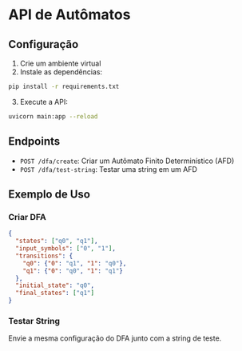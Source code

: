 # API de Autômatos

## Configuração

1. Crie um ambiente virtual
2. Instale as dependências:
```bash
pip install -r requirements.txt
```

3. Execute a API:
```bash
uvicorn main:app --reload
```

## Endpoints

- `POST /dfa/create`: Criar um Autômato Finito Determinístico (AFD)
- `POST /dfa/test-string`: Testar uma string em um AFD

## Exemplo de Uso

### Criar DFA
```json
{
  "states": ["q0", "q1"],
  "input_symbols": ["0", "1"],
  "transitions": {
    "q0": {"0": "q1", "1": "q0"},
    "q1": {"0": "q0", "1": "q1"}
  },
  "initial_state": "q0",
  "final_states": ["q1"]
}
```

### Testar String
Envie a mesma configuração do DFA junto com a string de teste.
